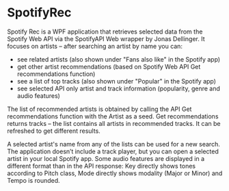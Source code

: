 # SpotifyRec
Spotify Rec is a WPF application that retrieves selected data from the Spotify Web API via the SpotifyAPI Web wrapper by Jonas Dellinger. It focuses on artists – after searching an artist by name you can:

- see related artists (also shown under "Fans also like" in the Spotify app)
- get other artist recommendations (based on Spotify Web API Get recommendations function)
- see a list of top tracks (also shown under "Popular" in the Spotify app)
- see selected API only artist and track information (popularity, genre and audio features)

The list of recommended artists is obtained by calling the API Get recommendations function with the Artist as a seed. Get recommendations returns tracks – the list contains all artists in recommended tracks. It can be refreshed to get different results.

A selected artist's name from any of the lists can be used for a new search. The application doesn’t include a track player, but you can open a selected artist in your local Spotify app.
Some audio features are displayed in a different format than in the API response: Key directly shows tones according to Pitch class, Mode directly shows modality (Major or Minor) and Tempo is rounded.
